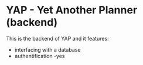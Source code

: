 # YAP - Yet Another Planner (backend)

This is the backend of YAP and it features: 
  - interfacing with a database
  - authentification
  -yes
